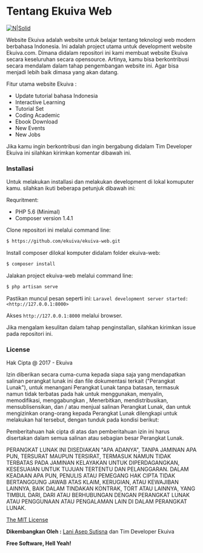 # Tentang Ekuiva Web

[![N|Solid](https://cldup.com/dTxpPi9lDf.thumb.png)](https://nodesource.com/products/nsolid)

Website Ekuiva adalah website untuk belajar tentang teknologi web modern berbahasa Indonesia. Ini adalah project utama untuk development website Ekuiva.com. Dimana didalam repositori ini kami membuat website Ekuiva secara keseluruhan secara opensource. Artinya, kamu bisa berkontribusi secara mendalam dalam tahap pengembangan website ini. Agar bisa menjadi lebih baik dimasa yang akan datang. 

Fitur utama website Ekuiva :
  - Update tutorial bahasa Indonesia
  - Interactive Learning
  - Tutorial Set
  - Coding Academic
  - Ebook Download 
  - New Events
  - New Jobs 

Jika kamu ingin berkontribusi dan ingin bergabung didalam Tim Developer Ekuiva ini silahkan kirimkan komentar dibawah ini.

### Installasi
Untuk melakukan installasi dan melakukan development di lokal komuputer kamu. silahkan ikuti beberapa petunjuk dibawah ini:

Requritment:
- PHP 5.6 (Minimal)
- Composer version 1.4.1 

Clone repositori ini melalui command line:
```sh
$ https://github.com/ekuiva/ekuiva-web.git
```
Install composer dilokal komputer didalam folder ekuiva-web:
```sh
$ composer install
```
Jalakan project ekuiva-web melalui command line:
```sh
$ php artisan serve
```
Pastikan muncul pesan seperti ini:
`Laravel development server started: <http://127.0.0.1:8000>`

Akses `http://127.0.0.1:8000` melalui browser.

Jika mengalam kesulitan dalam tahap penginstallan, silahkan kirimkan issue pada repositori ini.

### License

Hak Cipta @ 2017 - Ekuiva

Izin diberikan secara cuma-cuma kepada siapa saja yang mendapatkan salinan perangkat lunak ini dan file dokumentasi terkait ("Perangkat Lunak"), untuk menangani Perangkat Lunak tanpa batasan, termasuk namun tidak terbatas pada hak untuk menggunakan, menyalin, memodifikasi, menggabungkan , Menerbitkan, mendistribusikan, mensublisensikan, dan / atau menjual salinan Perangkat Lunak, dan untuk mengizinkan orang-orang kepada Perangkat Lunak dilengkapi untuk melakukan hal tersebut, dengan tunduk pada kondisi berikut:

Pemberitahuan hak cipta di atas dan pemberitahuan izin ini harus disertakan dalam semua salinan atau sebagian besar Perangkat Lunak.

PERANGKAT LUNAK INI DISEDIAKAN "APA ADANYA", TANPA JAMINAN APA PUN, TERSURAT MAUPUN TERSIRAT, TERMASUK NAMUN TIDAK TERBATAS PADA JAMINAN KELAYAKAN UNTUK DIPERDAGANGKAN, KESESUAIAN UNTUK TUJUAN TERTENTU DAN PELANGGARAN. DALAM KEADAAN APA PUN, PENULIS ATAU PEMEGANG HAK CIPTA TIDAK BERTANGGUNG JAWAB ATAS KLAIM, KERUGIAN, ATAU KEWAJIBAN LAINNYA, BAIK DALAM TINDAKAN KONTRAK, TORT ATAU LAINNYA, YANG TIMBUL DARI, DARI ATAU BERHUBUNGAN DENGAN PERANGKAT LUNAK ATAU PENGGUNAAN ATAU PENGALAMAN LAIN DI DALAM PERANGKAT LUNAK.

[The MIT License](https://opensource.org/licenses/MIT)


**Dikembangkan Oleh :**
[Lani Asep Sutisna](https://github.com/laniasepsutisna) dan Tim Developer Ekuiva

**Free Software, Hell Yeah!**

